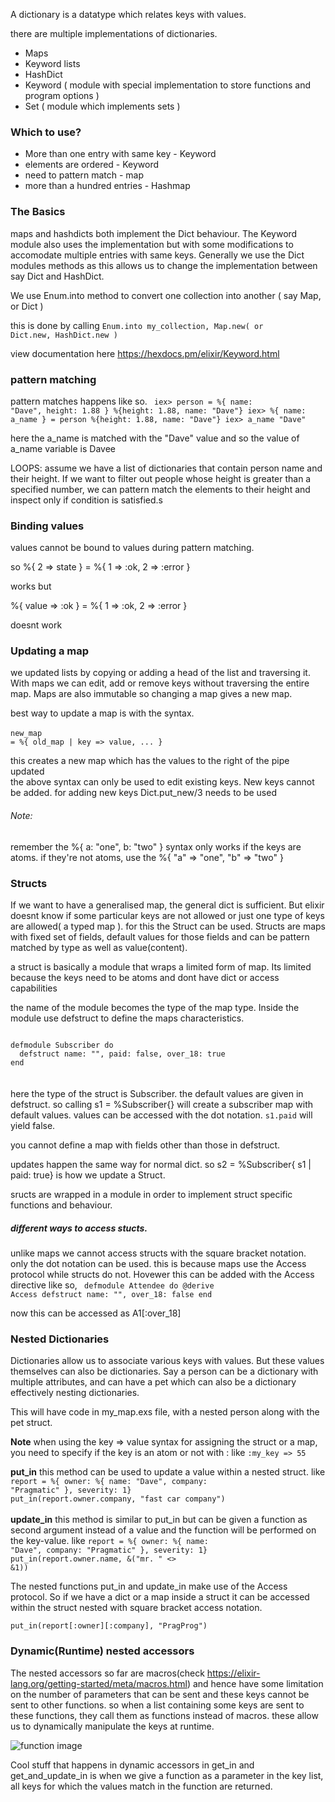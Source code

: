 
A dictionary is a datatype which relates keys with values.

there are multiple implementations of dictionaries.

- Maps
- Keyword lists
- HashDict
- Keyword ( module with special implementation to store functions and program options )
- Set ( module which implements sets )


<h3>Which to use?</h3>

- More than one entry with same key - Keyword
- elements are ordered - Keyword
- need to pattern match - map
- more than a hundred entries - Hashmap



<h3>The Basics</h3>

maps and hashdicts both implement the Dict behaviour. The Keyword module also uses the implementation but with some modifications to accomodate multiple entries with same keys. Generally we use the Dict modules methods as this allows us to change the implementation between say Dict and HashDict.


We use Enum.into method to convert one collection into another ( say Map, or Dict )

this is done by calling <code>Enum.into my_collection, Map.new( or Dict.new, HashDict.new )</code>


view documentation here <link>https://hexdocs.pm/elixir/Keyword.html</link>


<h3>pattern matching</h3>

pattern matches happens like so.
<code>
iex> person = %{ name: "Dave", height: 1.88 }
%{height: 1.88, name: "Dave"}
iex> %{ name: a_name } = person
%{height: 1.88, name: "Dave"}
iex> a_name
"Dave"
</code>


here the a_name is matched with the "Dave" value and so the value of a_name variable is Davee



LOOPS:
assume we have a list of dictionaries that contain person name and their height. If we want to filter out people whose height is greater than a specified number, we can pattern match the elements to their height and inspect only if condition is satisfied.s




<h3>Binding values</h3>

values cannot be bound to values during pattern matching.

so %{ 2 => state } = %{ 1 => :ok, 2 => :error }

works but

%{ value => :ok } = %{ 1 => :ok, 2 => :error }

doesnt work




<h3>Updating a map</h3>


we updated lists by copying or adding a head of the list and traversing it. With maps we can edit, add or remove keys without traversing the entire map. Maps are also immutable so changing a map gives a new map.


best way to update a map is with the syntax.
<br>
<br>
<code>new_map = %{ old_map | key => value, ... }</code>

this creates a new map which has the values to the right of the pipe updated
<br>
the above syntax can only be used to edit existing keys. New keys cannot be added. for adding new keys Dict.put_new/3 needs to be used


<h6>Note:</h6>
remember the %{ a: "one", b: "two" } syntax only works if the keys are atoms. if they're not atoms, use the %{ "a" => "one", "b" => "two" }

<br>
<h3>Structs</h3>

If we want to have a generalised map, the general dict is sufficient. But elixir doesnt know if some particular keys are not allowed or just one type of keys are allowed( a typed map ). for this the Struct can be used. Structs are maps with fixed set of fields, default values for those fields and can be pattern matched by type as well as value(content).


a struct is basically a module that wraps a limited form of map. Its limited because the keys need to be atoms and dont have dict or access capabilities

the name of the module becomes the type of the map type. Inside the module use defstruct to define the maps characteristics.


<code>
defmodule Subscriber do
  defstruct name: "", paid: false, over_18: true
end
</code>

<br>
<br>
here the type of the struct is Subscriber. the default values are given in defstruct. so calling s1 = %Subscriber{} will create a subscriber map with default values.
values can be accessed with the dot notation. <code>s1.paid</code> will yield false.


you cannot define a map with fields other than those in defstruct.

updates happen the same way for normal dict. so s2 = %Subscriber{ s1 | paid: true} is how we update a Struct.


sructs are wrapped in a module in order to implement struct specific functions and behaviour.





<h5>different ways to access stucts.</h5>

unlike maps we cannot access structs with the square bracket notation. only the dot notation can be used. this is because maps use the Access protocol while structs do not. Hovewer this can be added with the Access directive like so,
<code>
defmodule Attendee do
  @derive Access
  defstruct name: "", over_18: false
end
</code>


now this can be accessed as A1[:over_18]



<h3>Nested Dictionaries</h3>

Dictionaries allow us to associate various keys with values. But these values themselves can also be dictionaries. Say a person can be a dictionary with multiple attributes, and can have a pet which can also be a dictionary effectively nesting dictionaries.


This will have code in my_map.exs file, with a nested person along with the pet struct.


<b>Note</b> when using the key => value syntax for assigning the struct or a map, you need to specify if the key is an atom  or not with : like <code>:my_key => 55</code>

<b>put_in</b> this method can be used to update a value within a nested struct. like <code>report = %{ owner: %{ name: "Dave", company: "Pragmatic" }, severity: 1}</code><br>
<code>put_in(report.owner.company, "fast car company")</code>
<br>
<br>
<b>update_in</b> this method is similar to put_in but can be given a function as second argument instead of a value and the function will be performed on the key-value. like <code>report = %{ owner: %{ name: "Dave", company: "Pragmatic" }, severity: 1}</code><br>
<code>put_in(report.owner.name, &("mr. " <> &1))</code>

The nested functions put_in and update_in make use of the Access protocol. So if we have a dict or a map inside a struct it can be accessed within the struct nested with square bracket access notation.

<code>put_in(report[:owner][:company], "PragProg")</code>

<h3>Dynamic(Runtime) nested accessors</h3>

The nested accessors so far are macros(check https://elixir-lang.org/getting-started/meta/macros.html) and hence have some limitation on the number of parameters that can be sent and these keys cannot be sent to other functions. so when a list containing some keys are sent to these functions, they call them as functions instead of macros. these allow us to dynamically manipulate the keys at runtime.


![function image](../images/map_functions.png)


Cool stuff that happens in dynamic accessors in get_in and get_and_update_in is when we give a function as a parameter in the key list, all keys for which the values match in the function are returned.









<!--  -->
